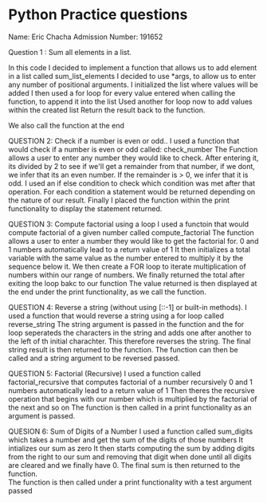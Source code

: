 # Python Practice questions

Name: Eric Chacha 
Admission Number: 191652

Question 1 : Sum all elements in a list.

In this code I decided to implement a function that allows us to add element in a list called sum_list_elements
I decided to use *args, to allow us to enter any number of positional arguments.
I initialized the list where values will be added
I then used a for loop for every value entered when calling the function, to append it into the list
Used another for loop now to add  values within the created list
Return the result back to the function.

We also call the function at the end



QUESTION 2: Check if a number is even or odd..
I used a function that would check if a number is even or odd called: check_number
The Function allows a user to enter any number they would like to check.
After entering it, its divided by 2 to see if we'll get a remainder from that number, if we dont, we infer that its an even number. If the remainder is > 0, we infer that it is odd.
I used an if else condition to check which condition was  met after that operation. 
For each condition a statement would be returned depending on the nature of our result.
Finally I placed the function within the print functionality to display the statement returned. 

QUESTION 3: Compute factorial using a loop
I used a functoin that would compute factorial of a given number called compute_factorial
The function allows a user to enter a number they would like to get the factorial for.
0 and 1 numbers automatically lead to a return value of 1
It then initializes a total variable with the same value as the number entered to multiply it by the sequence below it.
We then create a FOR loop to iterate multiplication of numbers within our range of numbers.
We finally returned the total after exiting the loop bakc to our function
The value returned is then displayed at the end under the print functionality, as we call the function.

QUESTION 4: Reverse a string (without using [::-1] or built-in methods).
I used a  function that would reverse a string using a for loop called reverse_string
The string argument is passed in the function and the for loop seperateds the characters in the string and adds one after another to the left of th initial charachter.
This therefore reverses the string.
The final string result is then returned to the function.
The function can then be called and a string argument to be reversed passed.

QUESTION 5: Factorial (Recursive)
I used  a function called factorial_recursive that computes factorial of a number recursively
0 and 1 numbers automatically lead to a return value of 1
Then theres the recursive operation that begins with our number which is multiplied by the factorial of the next and so on
The function is then called in a print functionality as an  argument is passed.

QUESION 6: Sum of Digits of a Number
I used a function called sum_digits which takes a number and get the sum of the digits of those numbers
It intializes our sum as zero
It then starts computing the sum by adding digits from the right to our sum and removing that digit when done until  all digits are cleared and we finally have 0.
The final sum is then returned to the function.  
The function is then called under a print functionality with a test argument passed
